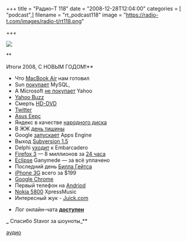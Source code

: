 +++
title = "Радио–Т 118"
date = "2008-12-28T12:04:00"
categories = [ "podcast",]
filename = "rt_podcast118"
image = "https://radio-t.com/images/radio-t/rt118.png"

+++

![](https://radio-t.com/images/radio-t/rt118.png)

**

Итоги 2008, С НОВЫМ ГОДОМ!**


- Что [MacBook Air](http://www.engadget.com/2008/01/25/macbook-air-review/) нам готовил
- Sun [покупает](http://blogs.mysql.com/kaj/2008/01/16/sun-acquires-mysql/) MySQL,
- А Microsoft [не покупает](http://news.bbc.co.uk/2/hi/business/7222114.stm) Yahoo
- [Yahoo Buzz](http://net.compulenta.ru/349805/)
- Смерть [HD-DVD](http://news.cnet.com/Toshiba-says-to-quit-HD-DVD/2100-1041_3-6231027.html)
- [Twitter](http://blogs.praized.com/seb/social-networks/twitter-is-the-new-facebook/)
- [Asus Eepc ](http://hard.compulenta.ru/350408/)
- Яндекс в качестве [народного диска](http://internetno.net/2008/03/14/naroddisk-%E2%80%93-onlaynovyiy-vinchester-ot-yandeksa/)
- В ЖЖ [день тишины](http://internetno.net/2008/03/19/lj_boycot/)
- Google [запускает](http://habrahabr.ru/blogs/google/23113/) Apps Engine
- Выход [Subversion 1.5](http://subversion.tigris.org/svn_1.5_releasenotes.html)
- Delphi [уходит](http://blog.marcocantu.com/blog/delphi_jumps_ship.html) к Embarcadero
- [Firefox 3](http://www.mozilla.com/en-US/firefox/3.0/releasenotes/) — 8 миллионов за [24 часа](http://arstechnica.com/news.ars/post/20080618-firefox-3-launch-a-success-8-million-downloads-in-24-hours.html)
- [Eclipse](http://www.ibm.com/developerworks/opensource/library/os-eclipse-ganymede/) Ganymede — за всё уплачено
- Последний день [Билла Гейтса](http://www.engadget.com/2008/06/27/celebrate-bill-gates-day-with-us/)
- [iPhone 3G](http://www.engadget.com/2008/06/09/iphone-3g-is-finally-official/) всего за $199
- [Google Chrome](http://digg.com/tech_news/BREAKING_Google_Chrome_Just_Launched)
- Первый телефон на [Andriod](http://blog.wired.com/gadgets/2008/09/official-first.html)
- [Nokia 5800](http://www.engadget.com/2008/10/02/nokia-5800-xpressmusic-hands-on/) XpressMusic
- Интересный жук - [Juick.com](http://juick.com/)


* Лог онлайн–чата **[доступен](http://chat.radio-t.com/logs/radio-t-118.html)**




**[](http://chat.radio-t.com/logs/radio-t-118.html)_** Спасибо Stavor за шоуноты_**

[аудио](http://cdn.radio-t.com/rt_podcast118.mp3)
<audio src="http://cdn.radio-t.com/rt_podcast118.mp3" preload="none"></audio>
